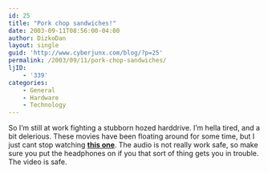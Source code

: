```yaml
---
id: 25
title: "Pork chop sandwiches!"
date: 2003-09-11T08:56:00-04:00
author: DizkoDan
layout: single
guid: 'http://www.cyberjunx.com/blog/?p=25'
permalink: /2003/09/11/pork-chop-sandwiches/
ljID:
    - '339'
categories:
    - General
    - Hardware
    - Technology
---
```


So I’m still at work fighting a stubborn hozed harddrive. I’m hella tired, and a bit delerious. These movies have been floating around for some time, but I just cant stop watching **[this one](http://jb.dollar25.org/gijoe-porksand.avi)**. The audio is not really work safe, so make sure you put the headphones on if you that sort of thing gets you in trouble. The video is safe.
